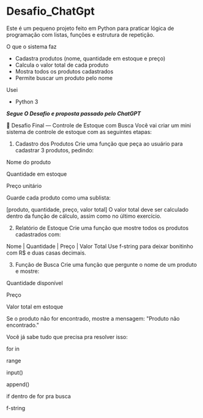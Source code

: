# Desafio_ChatGpt

Este é um pequeno projeto feito em Python para praticar lógica de programação com listas, funções e estrutura de repetição.

O que o sistema faz

- Cadastra produtos (nome, quantidade em estoque e preço)
- Calcula o valor total de cada produto
- Mostra todos os produtos cadastrados
- Permite buscar um produto pelo nome

Usei

- Python 3

**_Segue O Desafio e proposta passado pelo ChatGPT_**

🎯 Desafio Final — Controle de Estoque com Busca
Você vai criar um mini sistema de controle de estoque com as seguintes etapas:

1. Cadastro dos Produtos
   Crie uma função que peça ao usuário para cadastrar 3 produtos, pedindo:

Nome do produto

Quantidade em estoque

Preço unitário

Guarde cada produto como uma sublista:

[produto, quantidade, preço, valor total]
O valor total deve ser calculado dentro da função de cálculo, assim como no último exercício.

2. Relatório de Estoque
   Crie uma função que mostre todos os produtos cadastrados com:

Nome | Quantidade | Preço | Valor Total
Use f-string para deixar bonitinho com R$ e duas casas decimais.

3. Função de Busca
   Crie uma função que pergunte o nome de um produto e mostre:

Quantidade disponível

Preço

Valor total em estoque

Se o produto não for encontrado, mostre a mensagem: "Produto não encontrado."

Você já sabe tudo que precisa pra resolver isso:

for in

range

input()

append()

if dentro de for pra busca

f-string
